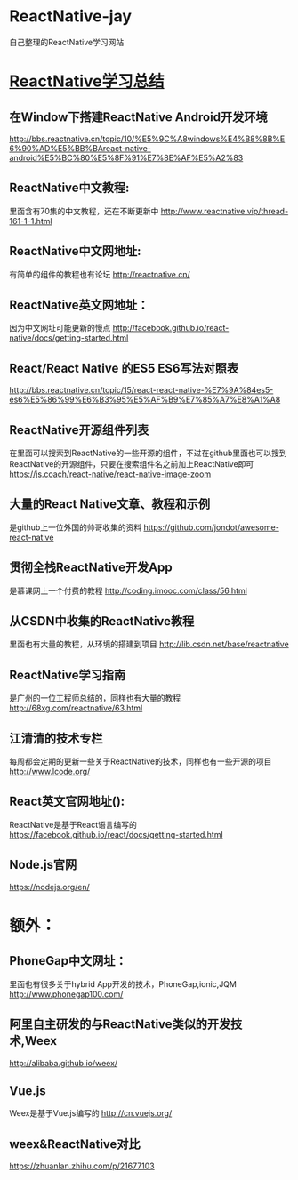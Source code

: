 # ReactNative-jay
自己整理的ReactNative学习网站

# [ReactNative学习总结](https://github.com/jaysonn/ReactNative-jay/blob/master/Read.md)

## 在Window下搭建ReactNative Android开发环境
http://bbs.reactnative.cn/topic/10/%E5%9C%A8windows%E4%B8%8B%E6%90%AD%E5%BB%BAreact-native-android%E5%BC%80%E5%8F%91%E7%8E%AF%E5%A2%83



## ReactNative中文教程:
里面含有70集的中文教程，还在不断更新中
http://www.reactnative.vip/thread-161-1-1.html
 


## ReactNative中文网地址:
有简单的组件的教程也有论坛
http://reactnative.cn/
 
 

## ReactNative英文网地址：
因为中文网址可能更新的慢点
http://facebook.github.io/react-native/docs/getting-started.html
 
 
 
## React/React Native 的ES5 ES6写法对照表
http://bbs.reactnative.cn/topic/15/react-react-native-%E7%9A%84es5-es6%E5%86%99%E6%B3%95%E5%AF%B9%E7%85%A7%E8%A1%A8
 
 
## ReactNative开源组件列表
在里面可以搜索到ReactNative的一些开源的组件，不过在github里面也可以搜到ReactNative的开源组件，只要在搜索组件名之前加上ReactNative即可
https://js.coach/react-native/react-native-image-zoom
 
 
 
 
## 大量的React Native文章、教程和示例
是github上一位外国的帅哥收集的资料
https://github.com/jondot/awesome-react-native
 
 
 
 
## 贯彻全栈ReactNative开发App
是慕课网上一个付费的教程
http://coding.imooc.com/class/56.html
 
 
 
 
## 从CSDN中收集的ReactNative教程
里面也有大量的教程，从环境的搭建到项目
http://lib.csdn.net/base/reactnative
 
 
 
 
## ReactNative学习指南
是广州的一位工程师总结的，同样也有大量的教程
http://68xg.com/reactnative/63.html
 
 
 
 
## 江清清的技术专栏
每周都会定期的更新一些关于ReactNative的技术，同样也有一些开源的项目
http://www.lcode.org/
 
 
 
 
## React英文官网地址():
ReactNative是基于React语言编写的
https://facebook.github.io/react/docs/getting-started.html
 
 
 

## Node.js官网
https://nodejs.org/en/
 
 
 
# 额外：

## PhoneGap中文网址：
里面也有很多关于hybrid App开发的技术，PhoneGap,ionic,JQM
http://www.phonegap100.com/
 
 
 
## 阿里自主研发的与ReactNative类似的开发技术,Weex
http://alibaba.github.io/weex/
 
 
 
## Vue.js
Weex是基于Vue.js编写的
http://cn.vuejs.org/
 
 
 
## weex&ReactNative对比
https://zhuanlan.zhihu.com/p/21677103
 
